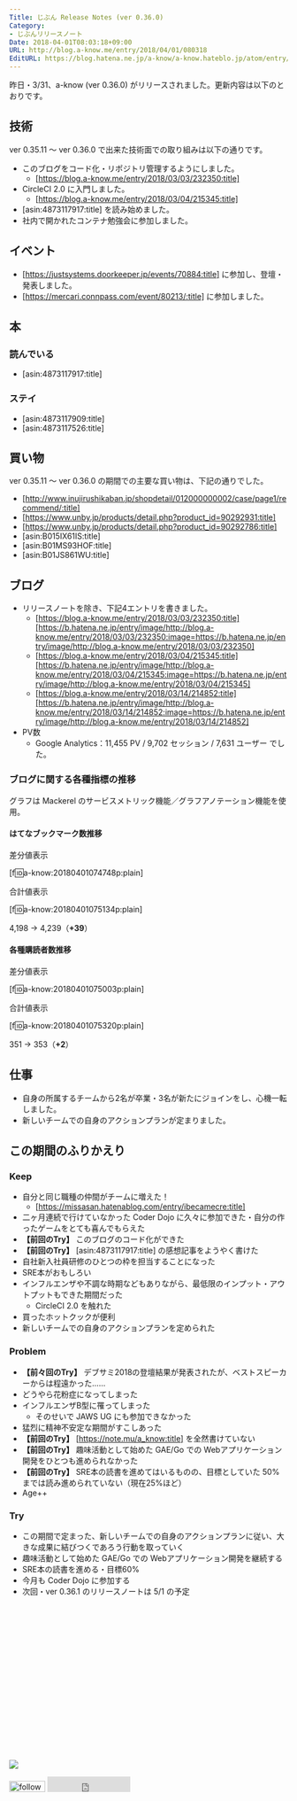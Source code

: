 ```yaml
---
Title: じぶん Release Notes (ver 0.36.0)
Category:
- じぶんリリースノート
Date: 2018-04-01T08:03:18+09:00
URL: http://blog.a-know.me/entry/2018/04/01/080318
EditURL: https://blog.hatena.ne.jp/a-know/a-know.hateblo.jp/atom/entry/17391345971630982541
---
```


昨日・3/31、a-know (ver 0.36.0) がリリースされました。更新内容は以下のとおりです。


<!-- more -->


## 技術
ver 0.35.11 〜 ver 0.36.0 で出来た技術面での取り組みは以下の通りです。

- このブログをコード化・リポジトリ管理するようにしました。
    - [https://blog.a-know.me/entry/2018/03/03/232350:title]
- CircleCI 2.0 に入門しました。
    - [https://blog.a-know.me/entry/2018/03/04/215345:title]
- [asin:4873117917:title] を読み始めました。
- 社内で開かれたコンテナ勉強会に参加しました。

## イベント
- [https://justsystems.doorkeeper.jp/events/70884:title] に参加し、登壇・発表しました。
- [https://mercari.connpass.com/event/80213/:title] に参加しました。


## 本
### 読んでいる
- [asin:4873117917:title]

### ステイ
* [asin:4873117909:title]
* [asin:4873117526:title]


## 買い物
ver 0.35.11 〜 ver 0.36.0 の期間での主要な買い物は、下記の通りでした。

- [http://www.inujirushikaban.jp/shopdetail/012000000002/case/page1/recommend/:title]
- [https://www.unby.jp/products/detail.php?product_id=90292931:title]
- [https://www.unby.jp/products/detail.php?product_id=90292786:title]
- [asin:B015IX61IS:title]
- [asin:B01MS93HOF:title]
- [asin:B01JS861WU:title]

## ブログ
* リリースノートを除き、下記4エントリを書きました。
    * [https://blog.a-know.me/entry/2018/03/03/232350:title][https://b.hatena.ne.jp/entry/image/http://blog.a-know.me/entry/2018/03/03/232350:image=https://b.hatena.ne.jp/entry/image/http://blog.a-know.me/entry/2018/03/03/232350]
    * [https://blog.a-know.me/entry/2018/03/04/215345:title][https://b.hatena.ne.jp/entry/image/http://blog.a-know.me/entry/2018/03/04/215345:image=https://b.hatena.ne.jp/entry/image/http://blog.a-know.me/entry/2018/03/04/215345]
    * [https://blog.a-know.me/entry/2018/03/14/214852:title][https://b.hatena.ne.jp/entry/image/http://blog.a-know.me/entry/2018/03/14/214852:image=https://b.hatena.ne.jp/entry/image/http://blog.a-know.me/entry/2018/03/14/214852]
* PV数
    * Google Analytics：11,455 PV / 9,702 セッション / 7,631 ユーザー でした。


### ブログに関する各種指標の推移

グラフは Mackerel のサービスメトリック機能／グラフアノテーション機能を使用。

#### はてなブックマーク数推移

差分値表示

[f:id:a-know:20180401074748p:plain]

合計値表示

[f:id:a-know:20180401075134p:plain]

4,198 → 4,239（<b>+39</b>）


#### 各種購読者数推移

差分値表示

[f:id:a-know:20180401075003p:plain]

合計値表示

[f:id:a-know:20180401075320p:plain]


351 → 353（<b>+2</b>）


## 仕事
- 自身の所属するチームから2名が卒業・3名が新たにジョインをし、心機一転しました。
- 新しいチームでの自身のアクションプランが定まりました。



## この期間のふりかえり
### Keep
- 自分と同じ職種の仲間がチームに増えた！
    - [https://missasan.hatenablog.com/entry/ibecamecre:title]
- 二ヶ月連続で行けていなかった Coder Dojo に久々に参加できた・自分の作ったゲームをとても喜んでもらえた
- **【前回のTry】** このブログのコード化ができた
- **【前回のTry】** [asin:4873117917:title] の感想記事をようやく書けた
- 自社新入社員研修のひとつの枠を担当することになった
- SRE本がおもしろい
- インフルエンザや不調な時期などもありながら、最低限のインプット・アウトプットもできた期間だった
    - CircleCI 2.0 を触れた
- 買ったホットクックが便利
- 新しいチームでの自身のアクションプランを定められた


### Problem
- **【前々回のTry】** デブサミ2018の登壇結果が発表されたが、ベストスピーカーからは程遠かった......
- どうやら花粉症になってしまった
- インフルエンザB型に罹ってしまった
    - そのせいで JAWS UG にも参加できなかった
- 猛烈に精神不安定な期間がすこしあった
- **【前回のTry】** [https://note.mu/a_know:title] を全然書けていない
- **【前回のTry】** 趣味活動として始めた GAE/Go での Webアプリケーション開発をひとつも進められなかった
- **【前回のTry】** SRE本の読書を進めてはいるものの、目標としていた 50% までは読み進められていない（現在25%ほど）
- Age++



### Try
- この期間で定まった、新しいチームでの自身のアクションプランに従い、大きな成果に結びつくであろう行動を取っていく
- 趣味活動として始めた GAE/Go での Webアプリケーション開発を継続する
- SRE本の読書を進める・目標60%
- 今月も Coder Dojo に参加する
- 次回・ver 0.36.1 のリリースノートは 5/1 の予定



<div>
<br>
<script async src="//pagead2.googlesyndication.com/pagead/js/adsbygoogle.js"></script>
<!-- article-bottom2 -->
<ins class="adsbygoogle"
     style="display:inline-block;width:300px;height:250px"
     data-ad-client="ca-pub-3463034538369189"
     data-ad-slot="5274552934"></ins>
<script>
(adsbygoogle = window.adsbygoogle || []).push({});
</script>

<a href="http://bit.ly/grass-graph" target='blank' rel="nofollow"><img src="https://cdn-ak.f.st-hatena.com/images/fotolife/a/a-know/20170405/20170405220342.png"></a>
<br>
</div>

<div>
<a href='http://cloud.feedly.com/#subscription%2Ffeed%2Fhttp%3A%2F%2Fblog.a-know.me%2Ffeed'  target='blank'><img id='feedlyFollow' src='http://s3.feedly.com/img/follows/feedly-follow-rectangle-volume-small_2x.png' alt='follow us in feedly' width='65' height='20'></a>



<iframe src="http://blog.hatena.ne.jp/a-know/a-know.hateblo.jp/subscribe/iframe" allowtransparency="true" frameborder="0" scrolling="no" width="150" height="28"></iframe>
</div>
